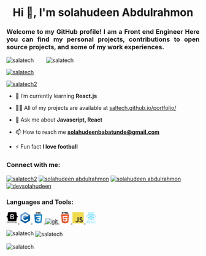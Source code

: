 <h1 align="center">Hi 👋, I'm solahudeen Abdulrahmon</h1>
<h3 align="justify">Welcome to my GitHub profile! I am a Front end Engineer Here you can find my personal projects, contributions to open source projects, and some of my work experiences.
 </h3>

<img align="right" width="400" src="https://cdn.hackernoon.com/images/f2px36fy.gif" alt="salatech" />

<p align="left"> <img src="https://komarev.com/ghpvc/?username=salatech&label=Profile%20views&color=0e75b6&style=flat" alt="salatech" /> </p>

<p align="left"> <a href="https://github.com/ryo-ma/github-profile-trophy"><img src="https://github-profile-trophy.vercel.app/?username=salatech" alt="salatech" /></a> </p>

<p align="left"> <a href="https://twitter.com/salatech2" target="blank"><img src="https://img.shields.io/twitter/follow/salatech2?logo=twitter&style=for-the-badge" alt="salatech2" /></a> </p>

- 🌱 I’m currently learning **React.js**

- 👨‍💻 All of my projects are available at [saltech.github.io/portfolio/](saltech.github.io/portfolio/)

- 💬 Ask me about **Javascript, React**

- 📫 How to reach me **solahudeenbabatunde@gmail.com**

- ⚡ Fun fact **I love football**

<h3 align="left">Connect with me:</h3>
<p align="left">
<a href="https://twitter.com/salatech2" target="blank"><img align="center" src="https://raw.githubusercontent.com/rahuldkjain/github-profile-readme-generator/master/src/images/icons/Social/twitter.svg" alt="salatech2" height="30" width="30" /></a>
<a href="https://linkedin.com/in/solahudeen abdulrahmon" target="blank"><img align="center" src="https://raw.githubusercontent.com/rahuldkjain/github-profile-readme-generator/master/src/images/icons/Social/linked-in-alt.svg" alt="solahudeen abdulrahmon" height="30" width="30" /></a>
<a href="https://fb.com/solahudeen abdulrahmon" target="blank"><img align="center" src="https://raw.githubusercontent.com/rahuldkjain/github-profile-readme-generator/master/src/images/icons/Social/facebook.svg" alt="solahudeen abdulrahmon" height="30" width="30" /></a>
<a href="https://instagram.com/devsolahudeen" target="blank"><img align="center" src="https://raw.githubusercontent.com/rahuldkjain/github-profile-readme-generator/master/src/images/icons/Social/instagram.svg" alt="devsolahudeen" height="30" width="30" /></a>
</p>

<h3 align="left">Languages and Tools:</h3>
<p align="left"> <a href="https://getbootstrap.com" target="_blank" rel="noreferrer"> <img src="https://raw.githubusercontent.com/devicons/devicon/master/icons/bootstrap/bootstrap-plain-wordmark.svg" alt="bootstrap" width="30" height="30"/> </a> <a href="https://www.cprogramming.com/" target="_blank" rel="noreferrer"> <img src="https://raw.githubusercontent.com/devicons/devicon/master/icons/c/c-original.svg" alt="c" width="30" height="30"/> </a> <a href="https://www.w3schools.com/css/" target="_blank" rel="noreferrer"> <img src="https://raw.githubusercontent.com/devicons/devicon/master/icons/css3/css3-original-wordmark.svg" alt="css3" width="30" height="30"/> </a> <a href="https://git-scm.com/" target="_blank" rel="noreferrer"> <img src="https://www.vectorlogo.zone/logos/git-scm/git-scm-icon.svg" alt="git" width="30" height="30"/> </a> <a href="https://www.w3.org/html/" target="_blank" rel="noreferrer"> <img src="https://raw.githubusercontent.com/devicons/devicon/master/icons/html5/html5-original-wordmark.svg" alt="html5" width="30" height="30"/> </a> <a href="https://developer.mozilla.org/en-US/docs/Web/JavaScript" target="_blank" rel="noreferrer"> <img src="https://raw.githubusercontent.com/devicons/devicon/master/icons/javascript/javascript-original.svg" alt="javascript" width="30" height="30"/> </a> <a href="https://reactjs.org/" target="_blank" rel="noreferrer"> <img src="https://raw.githubusercontent.com/devicons/devicon/master/icons/react/react-original-wordmark.svg" alt="react" width="30" height="30"/> </a> </p>

<p><img align="left" src="https://github-readme-stats.vercel.app/api/top-langs?username=salatech&show_icons=true&locale=en&layout=compact" alt="salatech" /></p>

<p>&nbsp;<img align="center" src="https://github-readme-stats.vercel.app/api?username=salatech&show_icons=true&locale=en" alt="salatech" /></p>

<p><img align="center" src="https://github-readme-streak-stats.herokuapp.com/?user=salatech&" alt="salatech" /></p>
